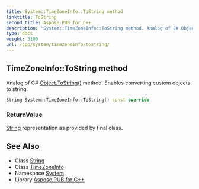 ```yaml
---
title: System::TimeZoneInfo::ToString method
linktitle: ToString
second_title: Aspose.PUB for C++
description: 'System::TimeZoneInfo::ToString method. Analog of C# Object.ToString() method. Enables converting custom objects to string in C++.'
type: docs
weight: 3100
url: /cpp/system/timezoneinfo/tostring/
---
```

## TimeZoneInfo::ToString method


Analog of C# [Object.ToString()](../../object/tostring/) method. Enables converting custom objects to string.

```cpp
String System::TimeZoneInfo::ToString() const override
```


### ReturnValue

[String](../../string/) representation as provided by final class.

## See Also

* Class [String](../../string/)
* Class [TimeZoneInfo](../)
* Namespace [System](../../)
* Library [Aspose.PUB for C++](../../../)
